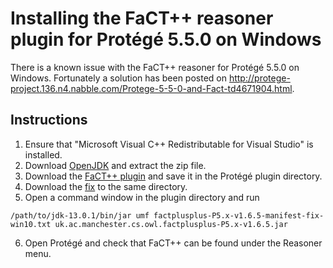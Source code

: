 Installing the FaCT++ reasoner plugin for Protégé 5.5.0 on Windows
==================================================================
There is a known issue with the FaCT++ reasoner for Protégé 5.5.0 on Windows.
Fortunately a solution has been posted on http://protege-project.136.n4.nabble.com/Protege-5-5-0-and-Fact-td4671904.html.

Instructions
------------
1. Ensure that "Microsoft Visual C++ Redistributable for Visual Studio" is installed.
2. Download [OpenJDK](https://jdk.java.net/13/) and extract the zip file.
3. Download the [FaCT++ plugin](https://bitbucket.org/dtsarkov/factplusplus/downloads/uk.ac.manchester.cs.owl.factplusplus-P5.x-v1.6.5.jar) and save it in the Protégé plugin directory.
4. Download the [fix](https://gist.githubusercontent.com/jpi-seb/12627bba6509a85a9c75afd262e78469/raw/28016a4b292c94549623c71dff4028cbea274a29/factplusplus-P5.x-v1.6.5-manifest-fix-win10.txt) to the same directory.
5. Open a command window in the plugin directory and run

```Shell Session
/path/to/jdk-13.0.1/bin/jar umf factplusplus-P5.x-v1.6.5-manifest-fix-win10.txt uk.ac.manchester.cs.owl.factplusplus-P5.x-v1.6.5.jar
```

6. Open Protégé and check that FaCT++ can be found under the Reasoner menu.
